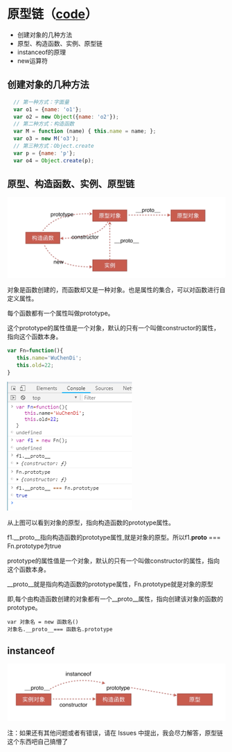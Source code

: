 # 原型链（[code](https://github.com/WuChenDi/Front-End/blob/master/04-%E9%9D%A2%E8%AF%95/2018%E5%B9%B4%E5%BA%95Coding/proto.html)）

* 创建对象的几种方法
* 原型、构造函数、实例、原型链
* instanceof的原理
* new运算符

## 创建对象的几种方法
```js
  // 第一种方式：字面量
  var o1 = {name: 'o1'};
  var o2 = new Object({name: 'o2'});
  // 第二种方式：构造函数
  var M = function (name) { this.name = name; };
  var o3 = new M('o3');
  // 第三种方式：Object.create
  var p = {name: 'p'};
  var o4 = Object.create(p);
```

## 原型、构造函数、实例、原型链
<img src="../screenshots/面试-原型链.png"/>

对象是函数创建的，而函数却又是一种对象。也是属性的集合，可以对函数进行自定义属性。

每个函数都有一个属性叫做prototype。

这个prototype的属性值是一个对象，默认的只有一个叫做constructor的属性，指向这个函数本身。
```js
var Fn=function(){
   this.name='WuChenDi';
   this.old=22;
}
```
<img src="../screenshots/面试-原型链-原型与原型链.png"/>

从上图可以看到对象的原型，指向构造函数的prototype属性。

f1.__proto__指向构造函数的prototype属性,就是对象的原型。所以f1.__proto__ === Fn.prototype为true

prototype的属性值是一个对象，默认的只有一个叫做constructor的属性，指向这个函数本身。

__proto__就是指向构造函数的prototype属性，Fn.prototype就是对象的原型

即,每个由构造函数创建的对象都有一个__proto__属性，指向创建该对象的函数的prototype。

```
var 对象名 = new 函数名()
对象名.__proto__=== 函数名.prototype
```

## instanceof
<img src="../screenshots/面试-原型链-instanceof.png"/>


注：如果还有其他问题或者有错误，请在 Issues 中提出，我会尽力解答，原型链这个东西吧自己搞懵了

